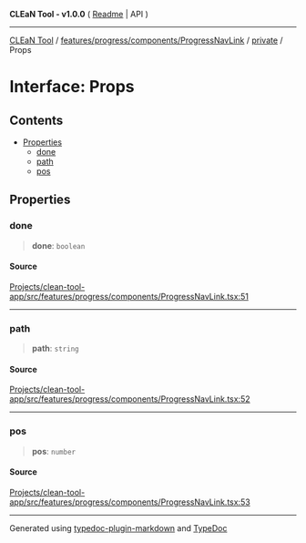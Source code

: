 **CLEaN Tool - v1.0.0** ( [Readme](../../../../../../README.md) \| API )

***

[CLEaN Tool](../../../../../../modules.md) / [features/progress/components/ProgressNavLink](../../README.md) / [private](../README.md) / Props

# Interface: Props

## Contents

- [Properties](Props.md#properties)
  - [done](Props.md#done)
  - [path](Props.md#path)
  - [pos](Props.md#pos)

## Properties

### done

> **done**: `boolean`

#### Source

[Projects/clean-tool-app/src/features/progress/components/ProgressNavLink.tsx:51](https://github.com/yuckyh/clean-tool-app/)

***

### path

> **path**: `string`

#### Source

[Projects/clean-tool-app/src/features/progress/components/ProgressNavLink.tsx:52](https://github.com/yuckyh/clean-tool-app/)

***

### pos

> **pos**: `number`

#### Source

[Projects/clean-tool-app/src/features/progress/components/ProgressNavLink.tsx:53](https://github.com/yuckyh/clean-tool-app/)

***

Generated using [typedoc-plugin-markdown](https://www.npmjs.com/package/typedoc-plugin-markdown) and [TypeDoc](https://typedoc.org/)
